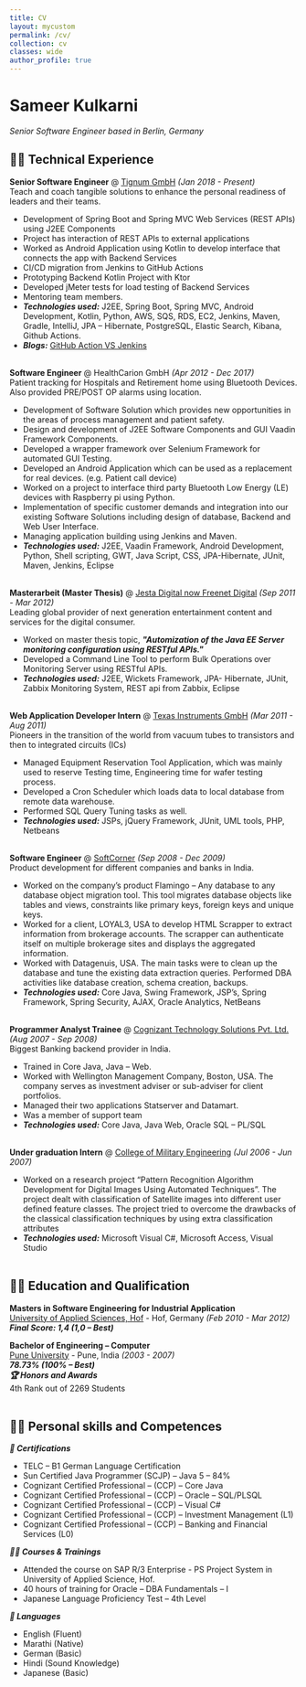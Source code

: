```yaml
---
title: CV
layout: mycustom
permalink: /cv/
collection: cv
classes: wide
author_profile: true
---
```


# Sameer Kulkarni

_Senior Software Engineer based in Berlin, Germany_ <br>

## 👨‍💻 Technical Experience

**Senior Software Engineer** @ [Tignum GmbH](https://tignum.com/) _(Jan 2018 - Present)_ <br>
Teach and coach tangible solutions to enhance the personal readiness of leaders and their teams.
 - Development of Spring Boot and Spring MVC Web Services (REST APIs) using J2EE Components
 - Project has interaction of REST APIs to external applications
 - Worked as Android Application using Kotlin to develop interface that connects the app with Backend Services
 - CI/CD migration from Jenkins to GitHub Actions 
 - Prototyping Backend Kotlin Project with Ktor 
 - Developed jMeter tests for load testing of Backend Services
 - Mentoring team members.
 - **_Technologies used:_** J2EE, Spring Boot, Spring MVC, Android Development, Kotlin, Python, AWS, SQS, RDS, EC2, Jenkins, Maven, Gradle, IntelliJ, JPA – Hibernate, PostgreSQL, Elastic Search, Kibana, Github Actions.
 - **_Blogs:_** [GitHub Action VS Jenkins](https://engineering.tignum.com/2021/06/30/gha-vs-jenkins/)
<br><br>

**Software Engineer** @ HealthCarion GmbH _(Apr 2012 - Dec 2017)_ <br>
Patient tracking for Hospitals and Retirement home using Bluetooth Devices. Also provided PRE/POST OP alarms using location.
  - Development of Software Solution which provides new opportunities in the areas of process management and patient safety.
  - Design and development of J2EE Software Components and GUI Vaadin Framework Components.
  - Developed a wrapper framework over Selenium Framework for automated GUI Testing.
  - Developed an Android Application which can be used as a replacement for real devices. (e.g. Patient call device)
  - Worked on a project to interface third party Bluetooth Low Energy (LE) devices with Raspberry pi using Python.
  - Implementation of specific customer demands and integration into our existing Software Solutions including design of database, Backend and Web User Interface.
  - Managing application building using Jenkins and Maven.  
  - **_Technologies used:_** J2EE, Vaadin Framework, Android Development, Python, Shell scripting, GWT, Java Script, CSS, JPA-Hibernate, JUnit, Maven, Jenkins, Eclipse
<br><br>

**Masterarbeit (Master Thesis)** @ [Jesta Digital now Freenet Digital](https://www.freenet-digital.de/) _(Sep 2011 - Mar 2012)_ <br>
 Leading global provider of next generation entertainment content and services for the digital consumer.
  - Worked on master thesis topic, ***"Automization of the Java EE Server monitoring configuration using RESTful APIs."***
  - Developed a Command Line Tool to perform Bulk Operations over Monitoring Server using RESTful APIs.
  - **_Technologies used:_** J2EE, Wickets Framework, JPA- Hibernate, JUnit, Zabbix Monitoring System, REST api from Zabbix, Eclipse
<br><br>

**Web Application Developer Intern** @ [Texas Instruments GmbH](https://www.ti.com/de-de/homepage.html) _(Mar 2011 - Aug 2011)_ <br>
Pioneers in the transition of the world from vacuum tubes to transistors and then to integrated circuits (ICs)
  - Managed Equipment Reservation Tool Application, which was mainly used to reserve Testing time, Engineering time for wafer testing process.
  - Developed a Cron Scheduler which loads data to local database from remote data warehouse. 
  - Performed SQL Query Tuning tasks as well.
  - **_Technologies used:_** JSPs, jQuery Framework, JUnit, UML tools, PHP, Netbeans
  <br><br>

**Software Engineer** @ [SoftCorner](http://www.soft-corner.com/) _(Sep 2008 - Dec 2009)_ <br>
Product development for different companies and banks in India.
  - Worked on the company’s product Flamingo – Any database to any database object migration tool. This tool migrates database objects like tables and views, constraints like primary keys, foreign keys and unique keys.  
  - Worked for a client, LOYAL3, USA to develop HTML Scrapper to extract information from brokerage accounts. The scrapper can authenticate itself on multiple brokerage sites and displays the aggregated information.
  - Worked with Datagenuis, USA. The main tasks were to clean up the database and tune the existing data extraction queries. Performed DBA activities like database creation, schema creation, backups.
  - **_Technologies used:_** Core Java, Swing Framework, JSP’s, Spring Framework, Spring Security, AJAX, Oracle Analytics, NetBeans
    <br><br>

**Programmer Analyst Trainee** @ [Cognizant Technology Solutions Pvt. Ltd.](hhttps://www.cognizant.com/) _(Aug 2007 - Sep 2008)_ <br>
Biggest Banking backend provider in India.
  - Trained in Core Java, Java – Web.
  - Worked with Wellington Management Company, Boston, USA. The company serves as investment adviser or sub-adviser for client portfolios.
  - Managed their two applications Statserver and Datamart.
  - Was a member of support team
  - **_Technologies used:_** Core Java, Java Web, Oracle SQL – PL/SQL
    <br><br>

**Under graduation Intern** @ [College of Military Engineering](https://indianarmy.nic.in/Site/FormTemplete/frmTempSimple.aspx?MnId=vzvAuxIkc89HbtNyTMdpsw==&ParentID=7gpYOzkpRhefS2kxF6XTOw==&flag=8CKP966uzg96kLov0aWdfQ==) _(Jul 2006 - Jun 2007)_ <br>

  -  Worked on a research project “Pattern Recognition Algorithm Development for Digital Images Using Automated Techniques”. The project dealt with classification of Satellite images into different user defined feature classes. The project tried to overcome the drawbacks of the classical classification techniques by using extra classification attributes
  - **_Technologies used:_** Microsoft Visual C#, Microsoft Access, Visual Studio<br><br>

## 🧑‍🎓 Education and Qualification
**Masters in Software Engineering for Industrial Application** <br>
[University of Applied Sciences, Hof](https://www.hof-university.com/) - Hof, Germany _(Feb 2010 - Mar 2012)_ <br>
***Final Score: 1,4 (1,0 – Best)***
<br>

**Bachelor of Engineering – Computer** <br>
[Pune University](http://www.unipune.ac.in/) - Pune, India _(2003 - 2007)_ <br>
***78.73% (100% – Best)***<br>
***🏆 Honors and Awards***<br>
4th Rank out of 2269 Students
<br><br>

## 👨‍🎨 Personal skills and Competences
***📜 Certifications***
  - TELC – B1 German Language Certification
  - Sun Certified Java Programmer (SCJP) – Java 5 – 84%
  - Cognizant Certified Professional – (CCP) – Core Java
  - Cognizant Certified Professional – (CCP) – Oracle – SQL/PLSQL
  - Cognizant Certified Professional – (CCP) – Visual C#
  - Cognizant Certified Professional – (CCP) – Investment Management (L1)
  - Cognizant Certified Professional – (CCP) – Banking and Financial Services (L0) <br>

***👨‍🏫 Courses & Trainings***
  - Attended the course on SAP R/3 Enterprise - PS Project System in University of Applied Science, Hof.
  - 40 hours of training for Oracle – DBA Fundamentals – I
  - Japanese Language Proficiency Test – 4th Level <br>

***💬 Languages***
  - English (Fluent)
  - Marathi (Native) 
  - German (Basic) 
  - Hindi (Sound Knowledge)
  - Japanese (Basic)



